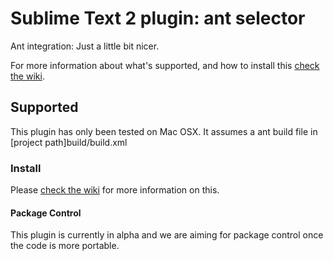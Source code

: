 # Sublime Text 2 plugin: ant selector

Ant integration: Just a little bit nicer.

For more information about what's supported, and how to install this [check the wiki](https://github.com/SidLeeAmsterdam/AntTarget/wiki).

## Supported

This plugin has only been tested on Mac OSX.
It assumes a ant build file in [project path]build/build.xml

### Install

Please [check the wiki](https://github.com/SidLeeAmsterdam/AntTarget/wiki) for more information on this.

#### Package Control

This plugin is currently in alpha and we are aiming for package control once the code is more portable.